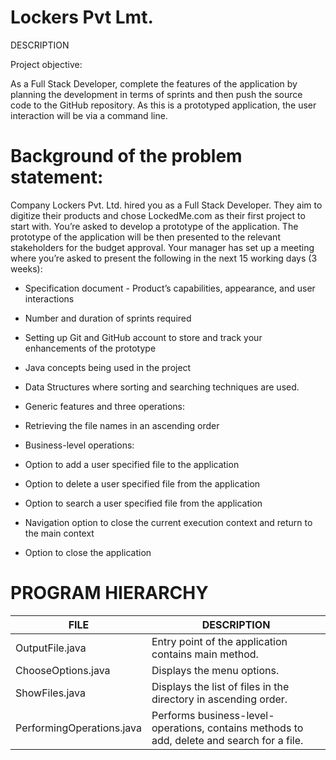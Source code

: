 # Lockers Pvt Lmt.
DESCRIPTION

Project objective: 

As a Full Stack Developer, complete the features of the application by planning the development in terms of sprints and then push the source code to the GitHub repository. As this is a prototyped application, the user interaction will be via a command line. 

# Background of the problem statement:
Company Lockers Pvt. Ltd. hired you as a Full Stack Developer. They aim to digitize their products and chose LockedMe.com as their first project to start with. You’re asked to develop a prototype of the application. The prototype of the application will be then presented to the relevant stakeholders for the budget approval. Your manager has set up a meeting where you’re asked to present the following in the next 15 working days (3 weeks): 

* Specification document - Product’s capabilities, appearance, and user interactions

* Number and duration of sprints required 

* Setting up Git and GitHub account to store and track your enhancements of the prototype 

* Java concepts being used in the project 

* Data Structures where sorting and searching techniques are used. 

* Generic features and three operations: 

* Retrieving the file names in an ascending order

* Business-level operations:

* Option to add a user specified file to the application

* Option to delete a user specified file from the application

* Option to search a user specified file from the application

* Navigation option to close the current execution context and return to the main context

* Option to close the application

# PROGRAM HIERARCHY

|FILE	|DESCRIPTION |
|------|------------|
|OutputFile.java	| Entry point of the application contains main method.|
|ChooseOptions.java	|Displays the menu options.|
|ShowFiles.java	|Displays the list of files in the directory in ascending order.|
|PerformingOperations.java	|Performs business-level-operations, contains methods to add, delete and search for a file.|



 
